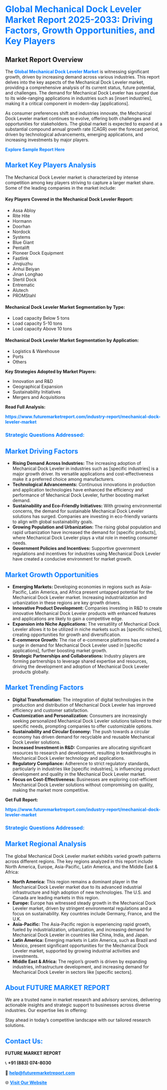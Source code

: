 <h1 style="color: #007BFF;">Global Mechanical Dock Leveler Market Report 2025-2033: Driving Factors, Growth Opportunities, and Key Players</h1>

<section id="overview">
<h2>Market Report Overview</h2>
<p>The <a href="https://www.futuremarketreport.com/industry-report/mechanical-dock-leveler-market" style="color: #007BFF; text-decoration: none;"><strong>Global Mechanical Dock Leveler Market</strong></a> is witnessing significant growth, driven by increasing demand across various industries. This report delves into the key aspects of the Mechanical Dock Leveler market, providing a comprehensive analysis of its current status, future potential, and challenges. The demand for Mechanical Dock Leveler has surged due to its wide-ranging applications in industries such as [insert industries], making it a critical component in modern-day [applications].</p>
<p>As consumer preferences shift and industries innovate, the Mechanical Dock Leveler market continues to evolve, offering both challenges and opportunities for stakeholders. The global market is expected to expand at a substantial compound annual growth rate (CAGR) over the forecast period, driven by technological advancements, emerging applications, and increasing investments by major players.</p>
</section>

<section id="overview">
<p><a href="https://www.futuremarketreport.com/request-sample/reportId=40709" style="color: #007BFF; text-decoration: none;"><strong>Explore Sample Report Here</strong></a></p>
</section>

<section id="key-players">
<h2 style="color: #007BFF;">Market Key Players Analysis</h2>
<p>The Mechanical Dock Leveler market is characterized by intense competition among key players striving to capture a larger market share. Some of the leading companies in the market include:</p>
<h4>Key Players Covered in the Mechanical Dock Leveler Report:</h4>
<ul><li>Assa Abloy</li><li>Rite Hite</li><li>Hormann</li><li>Doorhan</li><li>Nordock</li><li>Systems</li><li>Blue Giant</li><li>Pentalift</li><li>Pioneer Dock Equipment</li><li>Fastlink</li><li>Jinqiuzhu</li><li>Anhui Beiyan</li><li>Jinan Longhao</li><li>Stertil Dock</li><li>Entrematic</li><li>Alutech</li><li>PROMStahl</li></ul>
<h4>Mechanical Dock Leveler Market Segmentation by Type:</h4>
<ul><li>Load capacity Below 5 tons</li><li>Load capacity 5-10 tons</li><li>Load capacity Above 10 tons</li></ul>

<h4>Mechanical Dock Leveler Market Segmentation by Application:</h4>
<ul><li>Logistics &amp; Warehouse</li><li>Ports</li><li>Others</li></ul>
<p><strong>Key Strategies Adopted by Market Players:</strong></p>
<ul>
<li>Innovation and R&D</li>
<li>Geographical Expansion</li>
<li>Sustainability Initiatives</li>
<li>Mergers and Acquisitions</li>
</ul>
</section>

<section>
<p><strong>Read Full Analysis: </strong></p><a href="https://www.futuremarketreport.com/industry-report/mechanical-dock-leveler-market" style="color: #007BFF; text-decoration: none;"><strong>https://www.futuremarketreport.com/industry-report/mechanical-dock-leveler-market</strong></a>
<h3 style="color: #007BFF;">Strategic Questions Addressed:</h3>
</section>

<section id="driving-factors">
<h2 style="color: #007BFF;">Market Driving Factors</h2>
<ul>
<li><strong>Rising Demand Across Industries:</strong> The increasing adoption of Mechanical Dock Leveler in industries such as [specific industries] is a major growth driver. Its versatile applications and cost-effectiveness make it a preferred choice among manufacturers.</li>
<li><strong>Technological Advancements:</strong> Continuous innovations in production and application technologies have enhanced the efficiency and performance of Mechanical Dock Leveler, further boosting market demand.</li>
<li><strong>Sustainability and Eco-Friendly Initiatives:</strong> With growing environmental concerns, the demand for sustainable Mechanical Dock Leveler solutions has surged. Companies are investing in eco-friendly variants to align with global sustainability goals.</li>
<li><strong>Growing Population and Urbanization:</strong> The rising global population and rapid urbanization have increased the demand for [specific products], where Mechanical Dock Leveler plays a vital role in meeting consumer needs.</li>
<li><strong>Government Policies and Incentives:</strong> Supportive government regulations and incentives for industries using Mechanical Dock Leveler have created a conducive environment for market growth.</li>
</ul>
</section>

<section id="growth-opportunities">
<h2 style="color: #007BFF;">Market Growth Opportunities</h2>
<ul>
<li><strong>Emerging Markets:</strong> Developing economies in regions such as Asia-Pacific, Latin America, and Africa present untapped potential for the Mechanical Dock Leveler market. Increasing industrialization and urbanization in these regions are key growth drivers.</li>
<li><strong>Innovative Product Development:</strong> Companies investing in R&D to create innovative Mechanical Dock Leveler products with enhanced features and applications are likely to gain a competitive edge.</li>
<li><strong>Expansion into Niche Applications:</strong> The versatility of Mechanical Dock Leveler allows it to be utilized in niche markets such as [specific niches], creating opportunities for growth and diversification.</li>
<li><strong>E-commerce Growth:</strong> The rise of e-commerce platforms has created a surge in demand for Mechanical Dock Leveler used in [specific applications], further boosting market growth.</li>
<li><strong>Strategic Partnerships and Collaborations:</strong> Industry players are forming partnerships to leverage shared expertise and resources, driving the development and adoption of Mechanical Dock Leveler products globally.</li>
</ul>
</section>

<section id="trending-factors">
<h2 style="color: #007BFF;">Market Trending Factors</h2>
<ul>
<li><strong>Digital Transformation:</strong> The integration of digital technologies in the production and distribution of Mechanical Dock Leveler has improved efficiency and customer satisfaction.</li>
<li><strong>Customization and Personalization:</strong> Consumers are increasingly seeking personalized Mechanical Dock Leveler solutions tailored to their specific needs, prompting companies to offer customizable options.</li>
<li><strong>Sustainability and Circular Economy:</strong> The push towards a circular economy has driven demand for recyclable and reusable Mechanical Dock Leveler solutions.</li>
<li><strong>Increased Investment in R&D:</strong> Companies are allocating significant resources to research and development, resulting in breakthroughs in Mechanical Dock Leveler technology and applications.</li>
<li><strong>Regulatory Compliance:</strong> Adherence to strict regulatory standards, particularly in industries like [specific industries], is influencing product development and quality in the Mechanical Dock Leveler market.</li>
<li><strong>Focus on Cost-Effectiveness:</strong> Businesses are exploring cost-efficient Mechanical Dock Leveler solutions without compromising on quality, making the market more competitive.</li>
</ul>
</section>

<section>
<p><strong>Get Full Report: </strong></p><a href="https://www.futuremarketreport.com/industry-report/mechanical-dock-leveler-market" style="color: #007BFF; text-decoration: none;"><strong>https://www.futuremarketreport.com/industry-report/mechanical-dock-leveler-market</strong></a>
<h3 style="color: #007BFF;">Strategic Questions Addressed:</h3>
</section>


<section id="regional-analysis">
<h2 style="color: #007BFF;">Market Regional Analysis</h2>
<p>The global Mechanical Dock Leveler market exhibits varied growth patterns across different regions. The key regions analyzed in this report include North America, Europe, Asia-Pacific, Latin America, and the Middle East & Africa:</p>
<ul>
<li><strong>North America:</strong> This region remains a dominant player in the Mechanical Dock Leveler market due to its advanced industrial infrastructure and high adoption of new technologies. The U.S. and Canada are leading markets in this region.</li>
<li><strong>Europe:</strong> Europe has witnessed steady growth in the Mechanical Dock Leveler market, driven by stringent environmental regulations and a focus on sustainability. Key countries include Germany, France, and the U.K.</li>
<li><strong>Asia-Pacific:</strong> The Asia-Pacific region is experiencing rapid growth, fueled by industrialization, urbanization, and increasing demand for Mechanical Dock Leveler in countries like China, India, and Japan.</li>
<li><strong>Latin America:</strong> Emerging markets in Latin America, such as Brazil and Mexico, present significant opportunities for the Mechanical Dock Leveler market, supported by growing industrial activities and investments.</li>
<li><strong>Middle East & Africa:</strong> The region’s growth is driven by expanding industries, infrastructure development, and increasing demand for Mechanical Dock Leveler in sectors like [specific sectors].</li>
</ul>
</section>

<footer>
<h2 style="color: #007BFF;">About FUTURE MARKET REPORT</h2>
<p>We are a trusted name in market research and advisory services, delivering actionable insights and strategic support to businesses across diverse industries. Our expertise lies in offering:</p>

<p>Stay ahead in today’s competitive landscape with our tailored research solutions.</p>

<h2 style="color: #007BFF;">Contact Us:</h2>
<p><strong>FUTURE MARKET REPORT</strong></p>
<p>📞 <strong>+91 (883) 074-8030</strong></p>
<p>📧 <strong><a href="mailto:help@futuremarketreport.com" style="color: #007BFF;">help@futuremarketreport.com</a></strong></p>
<p>🌐 <strong><a href="https://www.futuremarketreport.com/" style="color: #007BFF;">Visit Our Website</a></strong></p>
</footer>